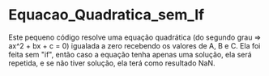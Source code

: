# Equacao_Quadratica_sem_If
Este pequeno código resolve uma equação quadrática (do segundo grau => ax^2 + bx + c = 0) igualada a zero recebendo os valores de A, B e C. Ela foi feita sem "if", então 
caso a equação tenha apenas uma solução, ela será repetida, e se não tiver solução, ela terá como resultado NaN.
